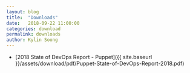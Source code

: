 ```yaml
---
layout: blog
title:  "Downloads"
date:   2018-09-22 11:00:00
categories: download
permalink: downloads
author: Kylin Soong
---
```


* [2018 State of DevOps Report - Puppet]({{ site.baseurl }}/assets/download/pdf/Puppet-State-of-DevOps-Report-2018.pdf)
